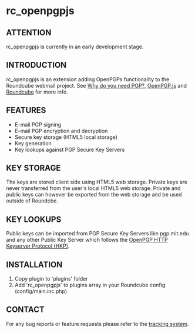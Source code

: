 rc_openpgpjs
================

ATTENTION
---------
rc_openpgpjs is currently in an early development stage.

INTRODUCTION
------------
rc_openpgpjs is an extension adding OpenPGPs functionality to the Roundcube
webmail project. See [Why do you need PGP?][why], [OpenPGP.js][openpgpjs] and
[Roundcube][roundcube] for more info.

FEATURES
--------
- E-mail PGP signing
- E-mail PGP encryption and decryption
- Secure key storage (HTML5 local storage)
- Key generation
- Key lookups against PGP Secure Key Servers

KEY STORAGE
-----------
The keys are stored client side using HTML5 web storage. Private keys are never
transferred from the user's local HTML5 web storage. Private and public keys can
however be exported from the web storage and be used outside of Roundcbe.

KEY LOOKUPS
-----------
Public keys can be imported from PGP Secure Key Servers like pgp.mit.edu and
any other Public Key Server which follows the [OpenPGP HTTP Keyserver Protocol 
(HKP)][draft].

INSTALLATION
------------
1. Copy plugin to 'plugins' folder
2. Add 'rc_openpgpjs' to plugins array in your Roundcube config (config/main.inc.php)

CONTACT
-------
For any bug reports or feature requests please refer to the [tracking system][issues].

[roundcube]: http://www.roundcube.net/
[openpgpjs]: http://openpgpjs.org/
[issues]: https://github.com/qnrq/rc_openpgpjs/issues
[why]: http://www.pgpi.org/doc/whypgp/en/
[draft]: http://tools.ietf.org/html/draft-shaw-openpgp-hkp-00
